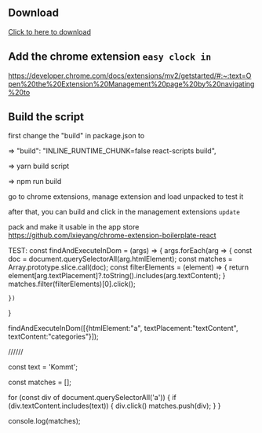 ## Download 

<a href="https://minhaskamal.github.io/DownGit/#/home?url=https://github.com/benni94/easyclockin/tree/master/build" download>Click to here to download</a>

## Add the chrome extension `easy clock in`

https://developer.chrome.com/docs/extensions/mv2/getstarted/#:~:text=Open%20the%20Extension%20Management%20page%20by%20navigating%20to

## Build the script

first change the "build" in package.json to 

=> "build": "INLINE_RUNTIME_CHUNK=false react-scripts build",

=> yarn build script

=> npm run build

go to chrome extensions, manage extension and load unpacked to test it

after that, you can build and click in the management extensions `update`

pack and make it usable in the app store
https://github.com/lxieyang/chrome-extension-boilerplate-react


TEST: 
const findAndExecuteInDom = (args) => {
    args.forEach(arg => {
        const doc = document.querySelectorAll(arg.htmlElement);
        const matches = Array.prototype.slice.call(doc);
        const filterElements = (element) => {
            return element[arg.textPlacement]?.toString().includes(arg.textContent);
        }
        matches.filter(filterElements)[0].click();
        
    })
}

findAndExecuteInDom([{htmlElement:"a", textPlacement:"textContent", textContent:"categories"}]);


//////

const text = 'Kommt';

const matches = [];

for (const div of document.querySelectorAll('a')) {
  if (div.textContent.includes(text)) {
	div.click()
    matches.push(div);
  }
}

console.log(matches); 
